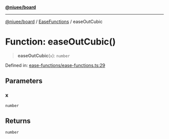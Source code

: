 [**@niuee/board**](../../../README.md)

***

[@niuee/board](../../../globals.md) / [EaseFunctions](../README.md) / easeOutCubic

# Function: easeOutCubic()

> **easeOutCubic**(`x`): `number`

Defined in: [ease-functions/ease-functions.ts:29](https://github.com/niuee/board/blob/cc09a87e934160adef876c4e11d51fd97e78653d/src/ease-functions/ease-functions.ts#L29)

## Parameters

### x

`number`

## Returns

`number`

